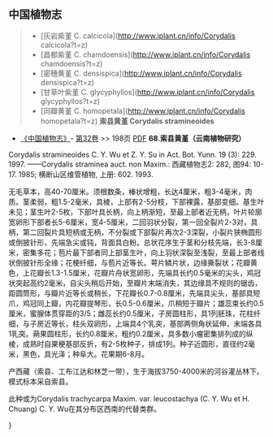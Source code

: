 

## 中国植物志

> * [灰岩紫堇  C.  calcicola](http://www.iplant.cn/info/Corydalis calcicola?t=z)
> * [昌都紫堇  C.  chamdoensis](http://www.iplant.cn/info/Corydalis chamdoensis?t=z)
> * [密穗黄堇  C.  densispica](http://www.iplant.cn/info/Corydalis densispica?t=z)
> * [甘草叶紫堇  C.  glycyphyllos](http://www.iplant.cn/info/Corydalis glycyphyllos?t=z)
> * [同瓣黄堇  C.  homopetala](http://www.iplant.cn/info/Corydalis homopetala?t=z)
**索县黄堇 Corydalis stramineoides**

* [《中国植物志》](http://www.iplant.cn/frps)- [第32卷](http://www.iplant.cn/frps/vol/32) >> 198页 [PDF](http://www.iplant.cn/frps/pdf/32/198.pdf)
**68.索县黄堇（云南植物研究）**

Corydalis stramineoides C. Y. Wu et Z. Y. Su in Act. Bot. Yunn. 19 (3): 229. 1997. ——Corydalis straminea auct. non Maxim.: 西藏植物志2: 282, 图94: 10-17. 1985; 横断山区维管植物, 上册: 602. 1993.

无毛草本，高40-70厘米。须根数条，棒状增粗，长达4厘米，粗3-4毫米，肉质。茎柔弱，粗1.5-2毫米，具棱，上部有2-5分枝，下部裸露，基部变细。基生叶未见；茎生叶2-5枚，下部叶具长柄，向上柄渐短，至最上部者近无柄，叶片轮廓宽卵形下部者长5-6厘米，宽4-5厘米，二回羽状分裂，第一回全裂片2-3对，具柄，第二回裂片具短柄或无柄，不分裂或下部裂片再次2-3深裂，小裂片狭椭圆形或倒披针形，先端急尖或钝，背面具白粉。总状花序生于茎和分枝先端，长3-8厘米，密集多花；苞片最下部者同上部茎生叶，向上羽状深裂至浅裂，至最上部者线状倒披针形全缘；花梗纤细，与苞片近等长。萼片鳞片状，边缘撕裂状；花瓣黄色，上花瓣长1.3-1.5厘米，花瓣片舟状宽卵形，先端具长约0.5毫米的尖头，鸡冠状突起高约2毫米，自尖头稍后开始，至瓣片末端消失，其边缘具不规则的锯齿，距圆筒形，与瓣片近等长或稍长，下花瓣长0.7-0.8厘米，先端具尖头，基部具短爪，鸡冠同上瓣，内花瓣提琴形，长0.5-0.6厘米，爪稍短于瓣片；雄蕊束长约0.5厘米，蜜腺体贯穿距的3/5；雌蕊长约0.5厘米，子房圆柱形，具1列胚珠，花柱纤细，与子房近等长，柱头双卵形，上端具4个乳突，基部两侧角状延伸，末端各具1乳突。蒴果圆柱形，长约0.8厘米，粗约0.2厘米，具多数小瘤密集排列成的纵棱，成熟时自果梗基部反折，有2-5枚种子，排成1列。种子近圆形，直径约2毫米，黑色，具光泽；种阜大。花果期6-8月。

产西藏（索县、工布江达和林芝一带），生于海拔3750-4000米的河谷灌丛林下。模式标本采自索县。

此种或为Corydalis trachycarpa Maxim. var. leucostachya (C. Y. Wu et H. Chuang) C. Y. Wu在其分布区西南的代替类群。

}